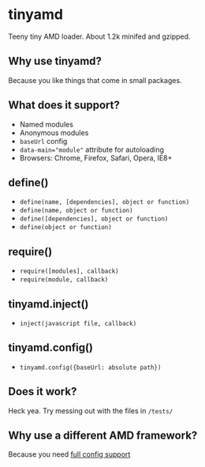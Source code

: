 # tinyamd

Teeny tiny AMD loader. About 1.2k minifed and gzipped.

## Why use tinyamd?

Because you like things that come in small packages.

## What does it support?

* Named modules
* Anonymous modules
* `baseUrl` config
* `data-main="module"` attribute for autoloading
* Browsers: Chrome, Firefox, Safari, Opera, IE8+

## define()

* `define(name, [dependencies], object or function)`
* `define(name, object or function)`
* `define([dependencies], object or function)`
* `define(object or function)`

## require()
* `require([modules], callback)`
* `require(module, callback)`

## tinyamd.inject()
* `inject(javascript file, callback)`

## tinyamd.config()
* `tinyamd.config({baseUrl: absolute path})`


## Does it work?
Heck yea. Try messing out with the files in `/tests/`

## Why use a different AMD framework?

Because you need [full config support](https://github.com/amdjs/amdjs-api/wiki/Common-Config)
